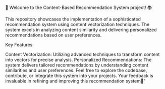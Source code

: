 🚀 Welcome to the Content-Based Recommendation System project! 📚

This repository showcases the implementation of a sophisticated recommendation system using content vectorization techniques. The system excels in analyzing content similarity and delivering personalized recommendations based on user preferences.

Key Features:

Content Vectorization: Utilizing advanced techniques to transform content into vectors for precise analysis.
Personalized Recommendations: The system delivers tailored recommendations by understanding content similarities and user preferences.
Feel free to explore the codebase, contribute, or integrate this system into your projects. Your feedback is invaluable in refining and improving this recommendation system🌟"
